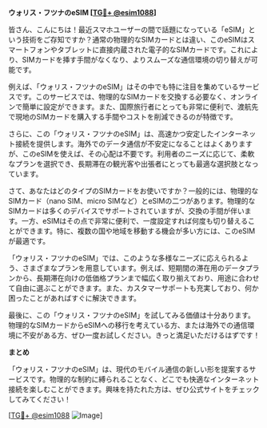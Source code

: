 **ウォリス・フツナのeSIM [[TG💪+ @esim1088](https://t.me/s/esim1088)]**

皆さん、こんにちは！最近スマホユーザーの間で話題になっている「eSIM」という技術をご存知ですか？通常の物理的なSIMカードとは違い、このeSIMはスマートフォンやタブレットに直接内蔵された電子的なSIMカードです。これにより、SIMカードを挿す手間がなくなり、よりスムーズな通信環境の切り替えが可能です。

例えば、「ウォリス・フツナのeSIM」はその中でも特に注目を集めているサービスです。このサービスでは、物理的なSIMカードを交換する必要なく、オンラインで簡単に設定ができます。また、国際旅行者にとっても非常に便利で、渡航先で現地のSIMカードを購入する手間やコストを削減できるのが特徴です。

さらに、この「ウォリス・フツナのeSIM」は、高速かつ安定したインターネット接続を提供します。海外でのデータ通信が不安定になることはよくありますが、このeSIMを使えば、その心配は不要です。利用者のニーズに応じて、柔軟なプランを選択でき、長期滞在の観光客や出張者にとっても最適な選択肢となっています。

さて、あなたはどのタイプのSIMカードをお使いですか？一般的には、物理的なSIMカード（nano SIM、micro SIMなど）とeSIMの二つがあります。物理的なSIMカードは多くのデバイスでサポートされていますが、交換の手間が伴います。一方、eSIMはその点で非常に便利で、一度設定すれば何度も切り替えることができます。特に、複数の国や地域を移動する機会が多い方には、このeSIMが最適です。

「ウォリス・フツナのeSIM」では、このような多様なニーズに応えられるよう、さまざまなプランを用意しています。例えば、短期間の滞在用のデータプランから、長期滞在向けの低価格プランまで幅広く取り揃えており、用途に合わせて自由に選ぶことができます。また、カスタマーサポートも充実しており、何か困ったことがあればすぐに解決できます。

最後に、この「ウォリス・フツナのeSIM」を試してみる価値は十分あります。物理的なSIMカードからeSIMへの移行を考えている方、または海外での通信環境に不安がある方、ぜひ一度お試しください。きっと満足いただけるはずです！

**まとめ**

「ウォリス・フツナのeSIM」は、現代のモバイル通信の新しい形を提案するサービスです。物理的な制約に縛られることなく、どこでも快適なインターネット接続を楽しむことができます。興味を持たれた方は、ぜひ公式サイトをチェックしてみてください！

[[TG💪+ @esim1088](https://t.me/s/esim1088) ![Image](https://i.postimg.cc/Y0z9fWf4/image.png)]